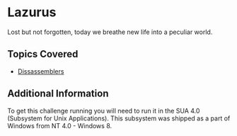 # Lazurus
Lost but not forgotten, today we breathe new life into a peculiar world.
## Topics Covered

- [Dissassemblers](/reverse-engineering/what-are-disassemblers/)
## Additional Information

To get this challenge running you will need to run it in the SUA 4.0 (Subsystem for Unix Applications). This subsystem was shipped as a part of Windows from NT 4.0 - Windows 8.